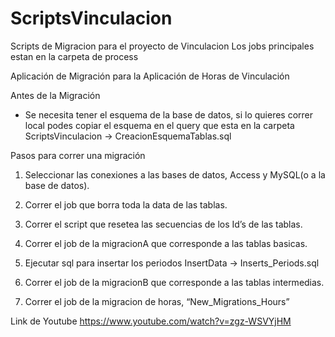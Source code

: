 # ScriptsVinculacion
Scripts de Migracion para el proyecto de Vinculacion
Los jobs principales estan en la carpeta de process

Aplicación de Migración para la Aplicación de Horas de Vinculación

Antes de la Migración
* Se necesita tener el esquema de la base de datos, si lo quieres correr local podes copiar el esquema en el query que esta en la carpeta ScriptsVinculacion -> CreacionEsquemaTablas.sql

Pasos para correr una migración

1. Seleccionar las conexiones a las bases de datos, Access y MySQL(o a la base de datos).

2. Correr el job que borra toda la data de las tablas.

3. Correr el script que resetea las secuencias de los Id’s de las tablas.

4. Correr el job de la migracionA que corresponde a las tablas basicas.

5. Ejecutar sql para insertar los periodos InsertData -> Inserts_Periods.sql

6. Correr el job de la migracionB que corresponde a las tablas intermedias.

7. Correr el job de la migracion de horas, “New_Migrations_Hours”

Link de Youtube
https://www.youtube.com/watch?v=zgz-WSVYjHM
